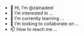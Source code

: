 - 👋 Hi, I’m @zainadeel
- 👀 I’m interested in ...
- 🌱 I’m currently learning ...
- 💞️ I’m looking to collaborate on ...
- 📫 How to reach me ...

<!---
zainadeel/zainadeel is a ✨ special ✨ repository because its `README.md` (this file) appears on your GitHub profile.
You can click the Preview link to take a look at your changes.
--->
